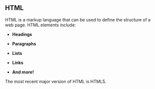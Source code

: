 ## HTML

HTML is a markup language that can be used to define the structure of a web page. HTML elements include:

- **Headings**
- **Paragraphs**
- **Lists**
- **Links**
- **And more!**

The most recent major version of HTML is HTML5.